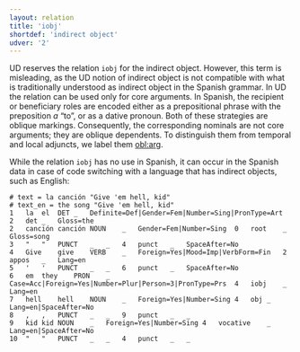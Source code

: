 ```yaml
---
layout: relation
title: 'iobj'
shortdef: 'indirect object'
udver: '2'
---
```


UD reserves the relation `iobj` for the indirect object. However, this term is misleading, as the UD notion of
indirect object is not compatible with what is traditionally understood as indirect object in the Spanish grammar.
In UD the relation can be used only for core arguments. In Spanish, the recipient or beneficiary roles are
encoded either as a prepositional phrase with the preposition _a_ “to”, or as a dative pronoun. Both of these
strategies are oblique markings. Consequently, the corresponding nominals are not core arguments; they are oblique
dependents. To distinguish them from temporal and local adjuncts, we label them [obl:arg]().

While the relation `iobj` has no use in Spanish, it can occur in the Spanish data in case of code switching with
a language that has indirect objects, such as English:

~~~conllu
# text = la canción "Give 'em hell, kid"
# text_en = the song "Give 'em hell, kid"
1	la	el	DET	_	Definite=Def|Gender=Fem|Number=Sing|PronType=Art	2	det	_	Gloss=the
2	canción	canción	NOUN	_	Gender=Fem|Number=Sing	0	root	_	Gloss=song
3	"	"	PUNCT	_	_	4	punct	_	SpaceAfter=No
4	Give	give	VERB	_	Foreign=Yes|Mood=Imp|VerbForm=Fin	2	appos	_	Lang=en
5	'	'	PUNCT	_	_	6	punct	_	SpaceAfter=No
6	em	they	PRON	_	Case=Acc|Foreign=Yes|Number=Plur|Person=3|PronType=Prs	4	iobj	_	Lang=en
7	hell	hell	NOUN	_	Foreign=Yes|Number=Sing	4	obj	_	Lang=en|SpaceAfter=No
8	,	,	PUNCT	_	_	9	punct	_	_
9	kid	kid	NOUN	_	Foreign=Yes|Number=Sing	4	vocative	_	Lang=en|SpaceAfter=No
10	"	"	PUNCT	_	_	4	punct	_	_

~~~

<!-- Interlanguage links updated Po 11. listopadu 2024, 20:10:58 CET -->
